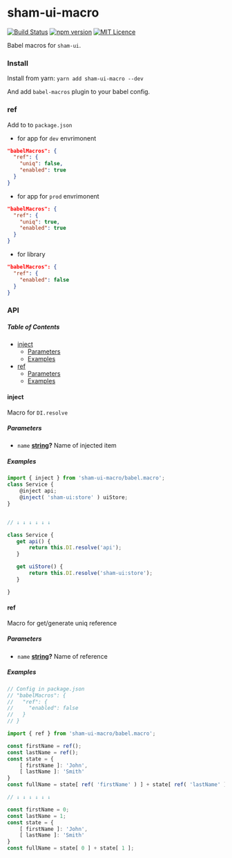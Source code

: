 # sham-ui-macro

[![Build Status](https://travis-ci.com/sham-ui/sham-ui-macro.svg?branch=master)](https://travis-ci.com/sham-ui/sham-ui-macro)
[![npm version](https://badge.fury.io/js/sham-ui-macro.svg)](https://badge.fury.io/js/sham-ui-macro)
[![MIT Licence](https://badges.frapsoft.com/os/mit/mit.svg?v=103)](https://opensource.org/licenses/mit-license.php)

Babel macros for `sham-ui`.

### Install

Install from yarn:
`yarn add sham-ui-macro --dev`

And add `babel-macros` plugin to your babel config. 

### ref

Add to to `package.json` 

-   for app for `dev` envrimonent

```json
"babelMacros": {
  "ref": {
    "uniq": false,
    "enabled": true
  }
}
```

-   for app for `prod` envrimonent

```json
"babelMacros": {
  "ref": {
    "uniq": true,
    "enabled": true
  }
}
```

-   for library

```json
"babelMacros": {
  "ref": {
    "enabled": false
  }
}
```

### API

<!-- Generated by documentation.js. Update this documentation by updating the source code. -->

##### Table of Contents

-   [inject](#inject)
    -   [Parameters](#parameters)
    -   [Examples](#examples)
-   [ref](#ref)
    -   [Parameters](#parameters-1)
    -   [Examples](#examples-1)

#### inject

Macro for `DI.resolve`

##### Parameters

-   `name` **[string](https://developer.mozilla.org/docs/Web/JavaScript/Reference/Global_Objects/String)?** Name of injected item

##### Examples

```javascript
import { inject } from 'sham-ui-macro/babel.macro';
class Service {
    @inject api;
    @inject( 'sham-ui:store' ) uiStore;
}


// ↓ ↓ ↓ ↓ ↓ ↓

class Service {
   get api() {
       return this.DI.resolve('api');
   }

   get uiStore() {
       return this.DI.resolve('sham-ui:store');
   }

}
```

#### ref

Macro for get/generate uniq reference

##### Parameters

-   `name` **[string](https://developer.mozilla.org/docs/Web/JavaScript/Reference/Global_Objects/String)?** Name of reference

##### Examples

```javascript
// Config in package.json
// "babelMacros": {
//   "ref": {
//     "enabled": false
//   }
// }

import { ref } from 'sham-ui-macro/babel.macro';

const firstName = ref();
const lastName = ref();
const state = {
    [ firstName ]: 'John',
    [ lastName ]: 'Smith'
}
const fullName = state[ ref( 'firstName' ) ] + state[ ref( 'lastName' ) ];

// ↓ ↓ ↓ ↓ ↓ ↓

const firstName = 0;
const lastName = 1;
const state = {
    [ firstName ]: 'John',
    [ lastName ]: 'Smith'
}
const fullName = state[ 0 ] + state[ 1 ];
```
